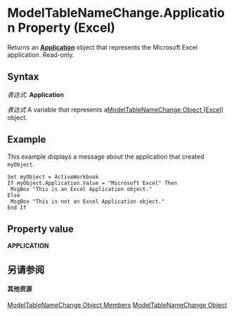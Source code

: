 
# ModelTableNameChange.Application Property (Excel)

Returns an  **[Application](19b73597-5cf9-4f56-8227-b5211f657f6f.md)** object that represents the Microsoft Excel application. Read-only.


## Syntax

 _表达式_. **Application**

 _表达式_ A variable that represents a[ModelTableNameChange Object (Excel)](f739aed8-aa89-a05d-fa84-8ae2520576fb.md) object.


## Example

This example displays a message about the application that created  `myObject`.


```
Set myObject = ActiveWorkbook 
If myObject.Application.Value = "Microsoft Excel" Then 
 MsgBox "This is an Excel Application object." 
Else 
 MsgBox "This is not an Excel Application object." 
End If
```


## Property value

 **APPLICATION**


## 另请参阅


#### 其他资源


[ModelTableNameChange Object Members](http://msdn.microsoft.com/library/7739e58b-9e02-cd98-eef5-d30555abd1e5%28Office.15%29.aspx)
[ModelTableNameChange Object](f739aed8-aa89-a05d-fa84-8ae2520576fb.md)